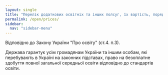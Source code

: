```yaml
---
layout: single
title: "Перелік додаткових освітніх та інших полсуг, їх вартість, порядок надання та оплата"
permalink: /open/prices/
sidebar:
  nav: "sidebar-menu"
---
```

Відповідно до Закону України "Про освіту" (ст.4. п.3).

Держава гарантує усім громадянам України та іншим особам, які перебувають в Україні на законних підставах, право на безоплатне здобуття повної загальної середньої освіти відповідно до стандартів освіти.
